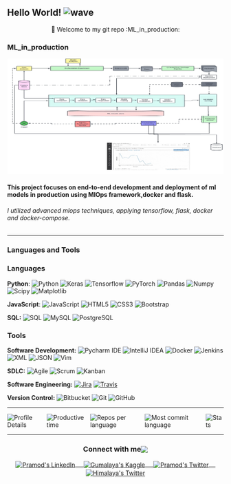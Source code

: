 ## Hello World! <img alt="wave" src="https://raw.githubusercontent.com/MartinHeinz/MartinHeinz/master/wave.gif" width="30px">

<div align="center"> 🚀 Welcome to my git repo :ML_in_production:</div>

### ML_in_production 
![alt text](https://github.com/himalayaashish/ML_in_production/blob/main/prj.png?raw=true)


#### This project focuses on end-to-end development and deployment of ml models in production using MlOps framework,docker and flask.
###### I utilized advanced mlops techniques, applying tensorflow, flask, docker and docker-compose. 

---





### Languages and Tools 

### Languages
  **Python**:
  ![Python](https://img.shields.io/badge/-Python-black?style=flat&logo=python)
  ![Keras](https://img.shields.io/badge/-Keras-D00000?style=flat&logo=Keras)
  ![Tensorflow](https://img.shields.io/badge/-Tensorflow-gray?style=flat&logo=tensorflow)
  ![PyTorch](https://img.shields.io/badge/-PyTorch-EE4C2C?style=flat&logo=PyTorch&logoColor=white)
  ![Pandas](https://img.shields.io/badge/-Pandas-150458?style=flat&logo=Pandas)
  ![Numpy](https://img.shields.io/badge/-Numpy-lightgray?style=flat&logo=Numpy&logoColor=white)
  ![Scipy](https://img.shields.io/badge/-Scipy-blue?style=flat&logo=Scipy&logoColor=white)
  ![Matplotlib](https://img.shields.io/badge/-Matplotlib-black?style=flat&logo=Matplotlib&logoColor=white)

  **JavaScript**: 
  ![JavaScript](https://img.shields.io/badge/-JavaScript-black?style=flat&logo=javascript)
  ![HTML5](https://img.shields.io/badge/-HTML5-E34F26?style=flat&logo=html5&logoColor=white) 
  ![CSS3](https://img.shields.io/badge/-CSS3-1572B6?style=flat&logo=css3) 
  ![Bootstrap](https://img.shields.io/badge/-Bootstrap-purple?style=flat&logo=bootstrap) 

  **SQL:**
  ![SQL](https://img.shields.io/badge/-SQL-orange?style=flat&logo=sql)
  ![MySQL](https://img.shields.io/badge/-MySQL-lightgray?style=flat&logo=mysql)
  ![PostgreSQL](https://img.shields.io/badge/-PostgreSQL-blue?style=flat&logo=postgresql)

### Tools

**Software Development:**
![Pycharm IDE](https://img.shields.io/badge/PyCharm-000000?logo=PyCharm&logoColor=white)
![IntelliJ IDEA](https://img.shields.io/badge/-red?style=flat&logo=IntelliJ-IDEA&logoColor=white)
![Docker](https://img.shields.io/badge/-2496ED?style=flat&logo=Docker&logoColor=white)
![Jenkins](https://img.shields.io/badge/Jenkins-gray?style=flat&logo=jenkins) 
![XML](https://img.shields.io/badge/-XML-orange?style=flat&logo=xml)
![JSON](https://img.shields.io/badge/-JSON-lightgray?style=flat&logo=json)
![Vim](https://img.shields.io/badge/-019733?style=flat&logo=Vim&logoColor=white)

**SDLC:**
![Agile](https://img.shields.io/badge/Agile-blue?style=flat&logo=Agile&logoColor=white) ![Scrum](https://img.shields.io/badge/Scrum-green?style=flat&logo=Scrum&logoColor=white) ![Kanban](https://img.shields.io/badge/Kanban-red?style=flat&logo=Kanban&logoColor=white)

**Software Engineering:**
[![Jira](https://img.shields.io/badge/-Jira-0052CC?style=flat&logo=jira&logoColor=white&link=https://github.com/Quananhle)](https://github.com/Quananhle)
[![Travis](https://img.shields.io/badge/-Travis-red?style=flat&logo=travis&logoColor=white&link=https://github.com/Quananhle)](https://github.com/Quananhle) 

**Version Control:**
![Bitbucket](https://img.shields.io/badge/-Bitbucket-blue?style=flat&logo=bitbucket)
![Git](https://img.shields.io/badge/-Git-black?style=flat&logo=git) 
![GitHub](https://img.shields.io/badge/-GitHub-181717?style=flat&logo=github)

---


<!--START_SECTION:waka-->
<div style="display: flex; justify-content: space-between; align-items: center;">
  <img src="http://github-profile-summary-cards.vercel.app/api/cards/profile-details?username=himalayaashish&theme=apprentice" alt="Profile Details" />
  <img src="http://github-profile-summary-cards.vercel.app/api/cards/productive-time?username=himalayaashish&theme=apprentice&utcOffset=8" alt="Productive time" />
  <img align="left" src="http://github-profile-summary-cards.vercel.app/api/cards/repos-per-language?username=himalayaashish&theme=apprentice" alt="Repos per language" />
  <img align="left" src="http://github-profile-summary-cards.vercel.app/api/cards/most-commit-language?username=himalayaashish&theme=apprentice" alt="Most commit language" />
  <img align="center" src="http://github-profile-summary-cards.vercel.app/api/cards/stats?username=himalayaashish&theme=apprentice" alt="Stats" />
</div>


---
<div align="center">
  <h3 align="center">Connect with me<img align="center" src="https://github.com/rajput2107/rajput2107/blob/master/Assets/Handshake.gif" height="33px" /></h3> 
</div>
<p align="center">
 <a href="https://www.linkedin.com/in/himalayaashish/" target="blank">
  <img align="center" alt="Pramod's LinkedIn" width="30px" src="https://www.vectorlogo.zone/logos/linkedin/linkedin-icon.svg" /> &nbsp; &nbsp;
 </a>
 <a href="https://www.kaggle.com/himalayaashish" target="blank">
  <img align="center" alt="Gumalaya's Kaggle" width="60px" src="https://www.vectorlogo.zone/logos/kaggle/kaggle-ar21.svg" /> &nbsp; &nbsp;
 </a>
 <a href="https://twitter.com/himalayaashish" target="blank">
  <img align="center" alt="Pramod's Twitter" width="30px" src="https://www.vectorlogo.zone/logos/twitter/twitter-official.svg" /> &nbsp; &nbsp;
 </a>
 <a href="https://medium.com/@himalayaashish" target="blank">
  <img align="center" alt="Himalaya's Twitter" width="30px" src="https://www.vectorlogo.zone/logos/medium/medium-tile.svg" />
 </a> 



